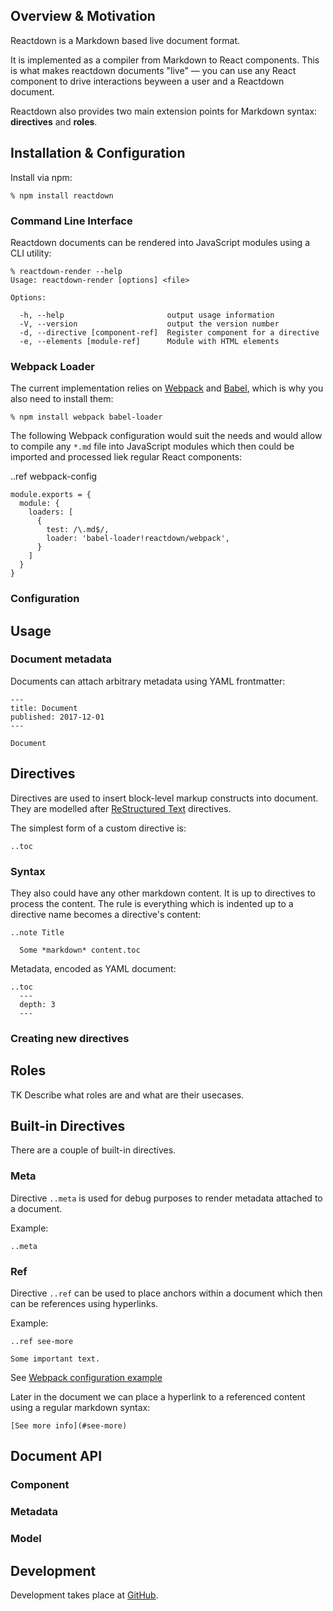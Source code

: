 ## Overview & Motivation

Reactdown is a Markdown based live document format.

It is implemented as a compiler from Markdown to React components. This is what
makes reactdown documents "live" — you can use any React component to drive
interactions beyween a user and a Reactdown document.

Reactdown also provides two main extension points for Markdown syntax:
**directives** and **roles**.

## Installation & Configuration

Install via npm:

    % npm install reactdown

### Command Line Interface

Reactdown documents can be rendered into JavaScript modules using a CLI utility:

    % reactdown-render --help
    Usage: reactdown-render [options] <file>

    Options:

      -h, --help                       output usage information
      -V, --version                    output the version number
      -d, --directive [component-ref]  Register component for a directive
      -e, --elements [module-ref]      Module with HTML elements


### Webpack Loader

The current implementation relies on [Webpack][] and [Babel][], which is why you
also need to install them:

    % npm install webpack babel-loader

The following Webpack configuration would suit the needs and would allow to
compile any `*.md` file into JavaScript modules which then could be imported and
processed liek regular React components:

..ref webpack-config

    module.exports = {
      module: {
        loaders: [
          {
            test: /\.md$/,
            loader: 'babel-loader!reactdown/webpack',
          }
        ]
      }
    }

### Configuration

## Usage

### Document metadata

Documents can attach arbitrary metadata using YAML frontmatter:

    ---
    title: Document
    published: 2017-12-01
    ---

    Document

## Directives

Directives are used to insert block-level markup constructs into
document. They are modelled after [ReStructured Text][] directives.

The simplest form of a custom directive is:

    ..toc


### Syntax

They also could have any other markdown content. It is up to directives to
process the content. The rule is everything which is indented up to a directive
name becomes a directive's content:

    ..note Title

      Some *markdown* content.toc

Metadata, encoded as YAML document:

    ..toc
      ---
      depth: 3
      ---

### Creating new directives

## Roles

TK Describe what roles are and what are their usecases.

## Built-in Directives

There are a couple of built-in directives.

### Meta

Directive `..meta` is used for debug purposes to render metadata attached to a
document.

Example:

    ..meta

### Ref

Directive `..ref` can be used to place anchors within a document which then can
be references using hyperlinks.

Example:

    ..ref see-more

    Some important text.

See [Webpack configuration example](#webpack-config)

Later in the document we can place a hyperlink to a referenced content using a
regular markdown syntax:

    [See more info](#see-more)

## Document API

### Component

### Metadata

### Model

## Development

Development takes place at [GitHub][].

[Webpack]: https://webpack.github.io/
[Babel]: http://babeljs.io/
[ReStructured Text]: http://docutils.sourceforge.net/rst.html
[GitHub]: https://github.com/andreypopp/reactdown
